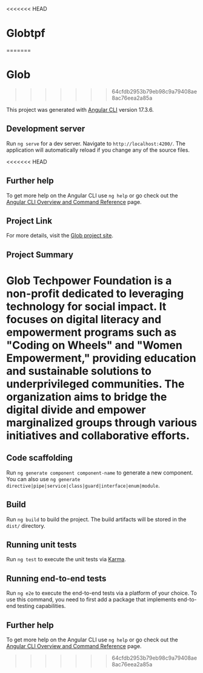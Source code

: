 <<<<<<< HEAD
# Globtpf
=======
# Glob
>>>>>>> 64cfdb2953b79eb98c9a79408ae8ac76eea2a85a

This project was generated with [Angular CLI](https://github.com/angular/angular-cli) version 17.3.6.

## Development server

Run `ng serve` for a dev server. Navigate to `http://localhost:4200/`. The application will automatically reload if you change any of the source files.

<<<<<<< HEAD
## Further help

To get more help on the Angular CLI use `ng help` or go check out the [Angular CLI Overview and Command Reference](https://angular.io/cli) page.

## Project Link

For more details, visit the [Glob project site](https://globtpf.netlify.app/).

## Project Summary

Glob Techpower Foundation is a non-profit dedicated to leveraging technology for social impact. It focuses on digital literacy and empowerment programs such as "Coding on Wheels" and "Women Empowerment," providing education and sustainable solutions to underprivileged communities. The organization aims to bridge the digital divide and empower marginalized groups through various initiatives and collaborative efforts.
=======
## Code scaffolding

Run `ng generate component component-name` to generate a new component. You can also use `ng generate directive|pipe|service|class|guard|interface|enum|module`.

## Build

Run `ng build` to build the project. The build artifacts will be stored in the `dist/` directory.

## Running unit tests

Run `ng test` to execute the unit tests via [Karma](https://karma-runner.github.io).

## Running end-to-end tests

Run `ng e2e` to execute the end-to-end tests via a platform of your choice. To use this command, you need to first add a package that implements end-to-end testing capabilities.

## Further help

To get more help on the Angular CLI use `ng help` or go check out the [Angular CLI Overview and Command Reference](https://angular.io/cli) page.
>>>>>>> 64cfdb2953b79eb98c9a79408ae8ac76eea2a85a
